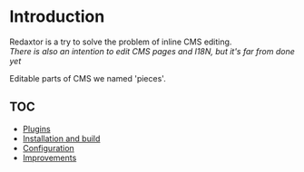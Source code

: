 # Introduction  
Redaxtor is a try to solve the problem of inline CMS editing.  
*There is also an intention to edit CMS pages and I18N, but it's far from done yet*

Editable parts of CMS we named 'pieces'.

## TOC
* [Plugins](Plugins.md)
* [Installation and build](Installation.md)
* [Configuration](Configuration.md)
* [Improvements](Improvements.md)